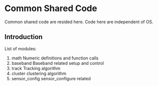 # Common Shared Code

Common shared code are resided here. Code here are independent of OS.

## Introduction

List of modules:

1. math
   Numeric definitions and function calls
2. baseband
   Baseband related setup and control
3. track
   Tracking algorithm
4. cluster
   clustering algorithm
5. sensor_config
   sensor_configure related
